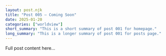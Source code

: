 ```yaml
---
layout: post.njk
title: "Post 005 — Coming Soon"
date: 2025-01-20
categories: ["worldview"]
short_summary: "This is a short summary of post 001 for homepage."
long_summary: "This is a longer summary of post 001 for posts page."
---
```

Full post content here...
